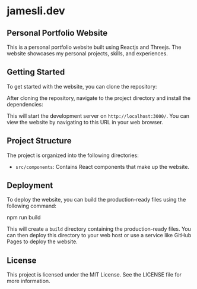 # jamesli.dev

## Personal Portfolio Website
This is a personal portfolio website built using Reactjs and Threejs. The website showcases my personal projects, skills, and experiences.

## Getting Started
To get started with the website, you can clone the repository:

After cloning the repository, navigate to the project directory and install the dependencies:



This will start the development server on `http://localhost:3000/`. You can view the website by navigating to this URL in your web browser.

## Project Structure

The project is organized into the following directories:

- `src/components`: Contains React components that make up the website.

## Deployment

To deploy the website, you can build the production-ready files using the following command:

npm run build

This will create a `build` directory containing the production-ready files. You can then deploy this directory to your web host or use a service like GitHub Pages to deploy the website.

## License

This project is licensed under the MIT License. See the LICENSE file for more information.

